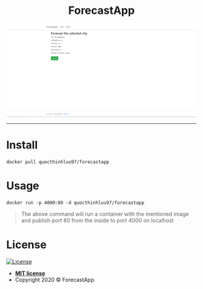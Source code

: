 <div align="center">

# ForecastApp

![frontpage](./Images/frontpage_forecastapp.PNG)

</div>

---

# Install

```code
docker pull quocthinhluu97/forecastapp
```

# Usage
```code
docker run -p 4000:80 -d quocthinhluu97/forecastapp
```
> The above command will run a container with the mentioned image and publish port 80 from the inside to port 4000 on localhost

# License

[![License](http://img.shields.io/:license-mit-blue.svg?style=flat-square)](http://badges.mit-license.org)

- **[MIT license](http://opensource.org/licenses/mit-license.php)**
- Copyright 2020 © ForecastApp